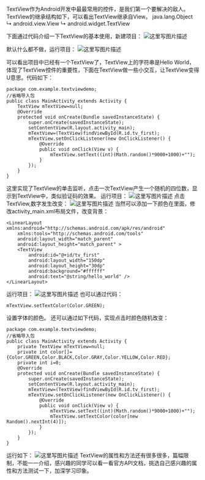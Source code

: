   TextView作为Android开发中最最常用的控件，是我们第一个要解决的敌人。
    TextView的继承结构如下，可以看出TextView继承自View。
java.lang.Object
   ↳	android.view.View
 	   ↳	android.widget.TextView

下面通过代码介绍一下TextView的基本使用，新建项目：
![这里写图片描述](http://img.blog.csdn.net/20160314143650234)

默认什么都不做，运行项目：
![这里写图片描述](http://img.blog.csdn.net/20160314144058080)
  
 可以看出项目中已经有一个TextView了，TextView上的字符串是Hello World，体现了TextView控件的重要性，下面在TextView做一些小交互，让TextView变得U意思。代码如下：
 
```
package com.example.textviewdemo;
//省略导入包
public class MainActivity extends Activity {
	TextView mTextView=null;
	@Override
	protected void onCreate(Bundle savedInstanceState) {
		super.onCreate(savedInstanceState);
		setContentView(R.layout.activity_main);
		mTextView=(TextView)findViewById(R.id.tv_first);
		mTextView.setOnClickListener(new OnClickListener() {
			@Override
			public void onClick(View v) {
				mTextView.setText((int)(Math.random()*9000+1000)+"");
			}
		});
	}
}
```
这里实现了TextView的单击监听，点击一次TextView产生一个随机的四位数，显示到TextView中，类似验证码的效果。
运行项目：
![这里写图片描述](http://img.blog.csdn.net/20160314145939243)
点击TextView,数字发生改变：
![这里写图片描述](http://img.blog.csdn.net/20160314150111462)
当然可以添加一下颜色在里面，修改activity_main.xml布局文件，改变背景：
```
<LinearLayout xmlns:android="http://schemas.android.com/apk/res/android"
    xmlns:tools="http://schemas.android.com/tools"
    android:layout_width="match_parent"
    android:layout_height="match_parent" >
    <TextView
        android:id="@+id/tv_first"
        android:layout_width="150dp"
        android:layout_height="30dp"
        android:background="#ffffff"
        android:text="@string/hello_world" />
</LinearLayout>
```

运行项目：
![这里写图片描述](http://img.blog.csdn.net/20160314150353922)
也可以通过代码：
```
mTextView.setTextColor(Color.GREEN);
```
设置字体的颜色。
还可以通过如下代码，实现点击时颜色随机改变：
```
package com.example.textviewdemo;
//省略导入包
public class MainActivity extends Activity {
	private TextView mTextView=null;
	private int color[]={Color.GREEN,Color.BLACK,Color.GRAY,Color.YELLOW,Color.RED};
	private int i=0;
	@Override
	protected void onCreate(Bundle savedInstanceState) {
		super.onCreate(savedInstanceState);
		setContentView(R.layout.activity_main);
		mTextView=(TextView)findViewById(R.id.tv_first);
		mTextView.setOnClickListener(new OnClickListener() {
			@Override
			public void onClick(View v) {
				mTextView.setText((int)(Math.random()*9000+1000)+"");
				mTextView.setTextColor(color[new Random().nextInt(4)]);
			}
		});
	}
}
```
运行如下：
![这里写图片描述](http://img.blog.csdn.net/20160314211645605)
TextView的属性和方法还有很多很多，篇幅限制，不能一一介绍，感兴趣的同学可以看一看官方API文档，挑选自己感兴趣的属性和方法测试一下，加深学习印象。
